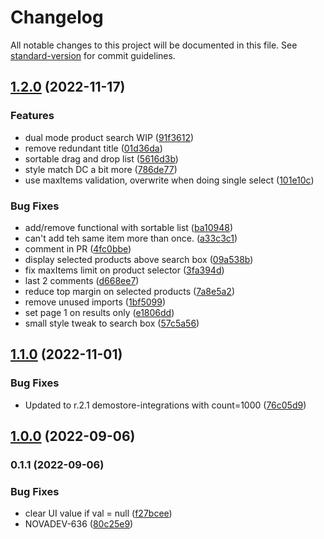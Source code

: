 # Changelog

All notable changes to this project will be documented in this file. See [standard-version](https://github.com/conventional-changelog/standard-version) for commit guidelines.

## [1.2.0](https://github.com/amplience/dc-extension-ecomm-toolkit/compare/v1.1.0...v1.2.0) (2022-11-17)


### Features

* dual mode product search WIP ([91f3612](https://github.com/amplience/dc-extension-ecomm-toolkit/commit/91f36126a315fb45de322d3bd2d24e5f48b4e0fa))
* remove redundant title ([01d36da](https://github.com/amplience/dc-extension-ecomm-toolkit/commit/01d36da0424c97559fe3a01e1fe7e7a88e4b4fa9))
* sortable drag and drop list ([5616d3b](https://github.com/amplience/dc-extension-ecomm-toolkit/commit/5616d3bdcf8c087aefcf9890402655a2eab3be1c))
* style match DC a bit more ([786de77](https://github.com/amplience/dc-extension-ecomm-toolkit/commit/786de77c20e05e7e629dc3daf13b01ea14a5ffc1))
* use maxItems validation, overwrite when doing single select ([101e10c](https://github.com/amplience/dc-extension-ecomm-toolkit/commit/101e10c33bae010ed4d3e5faa33dbf45217b58a2))


### Bug Fixes

* add/remove functional with sortable list ([ba10948](https://github.com/amplience/dc-extension-ecomm-toolkit/commit/ba109488a04883f05a98e4ad01aab5549ad4098f))
* can't add teh same item more than once. ([a33c3c1](https://github.com/amplience/dc-extension-ecomm-toolkit/commit/a33c3c130b0aca8371c5672758b3f3f4012cb5d8))
* comment in PR ([4fc0bbe](https://github.com/amplience/dc-extension-ecomm-toolkit/commit/4fc0bbe3add4a071412500ed93503bb2d40dac7c))
* display selected products above search box ([09a538b](https://github.com/amplience/dc-extension-ecomm-toolkit/commit/09a538b4f989c652a0271a4e44d5f4a705e5e29a))
* fix maxItems limit on product selector ([3fa394d](https://github.com/amplience/dc-extension-ecomm-toolkit/commit/3fa394d8fe19ad114a3aa72878ed15e137aa1137))
* last 2 comments ([d668ee7](https://github.com/amplience/dc-extension-ecomm-toolkit/commit/d668ee755ccc1df5d7934b066ebf52a26842b7b1))
* reduce top margin on selected products ([7a8e5a2](https://github.com/amplience/dc-extension-ecomm-toolkit/commit/7a8e5a2433e42189505f02cd0ac5a718fcb57726))
* remove unused imports ([1bf5099](https://github.com/amplience/dc-extension-ecomm-toolkit/commit/1bf5099adda1275ddc3140b3cfda76d85cd66737))
* set page 1 on results only ([e1806dd](https://github.com/amplience/dc-extension-ecomm-toolkit/commit/e1806dd29cd14dd6ba1fe4e0762ad16ac781a5e5))
* small style tweak to search box ([57c5a56](https://github.com/amplience/dc-extension-ecomm-toolkit/commit/57c5a56575abac8b784d2f3c35eecc8999a592ea))

## [1.1.0](https://github.com/amplience/dc-extension-ecomm-toolkit/compare/v1.0.0...v1.1.0) (2022-11-01)


### Bug Fixes

* Updated to r.2.1 demostore-integrations with count=1000 ([76c05d9](https://github.com/amplience/dc-extension-ecomm-toolkit/commit/76c05d9730dd4655e68e973bc336589f59f3345d))

## [1.0.0](https://github.com/amplience/dc-extension-ecomm-toolkit/compare/v0.1.1...v1.0.0) (2022-09-06)

### 0.1.1 (2022-09-06)


### Bug Fixes

* clear UI value if val = null ([f27bcee](https://github.com/amplience/dc-extension-ecomm-toolkit/commit/f27bcee48b2491aedb59f3ffe5912551c23d2452))
* NOVADEV-636 ([80c25e9](https://github.com/amplience/dc-extension-ecomm-toolkit/commit/80c25e96fc05ddb62ff629ff9e29ac5d650f056a))
